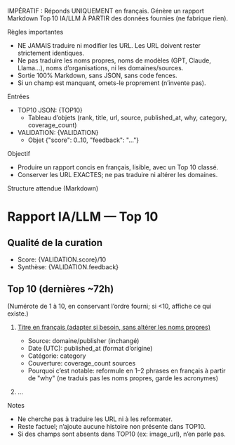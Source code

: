 IMPÉRATIF : Réponds UNIQUEMENT en français. Génère un rapport Markdown Top 10 IA/LLM À PARTIR des données fournies (ne fabrique rien).

Règles importantes
- NE JAMAIS traduire ni modifier les URL. Les URL doivent rester strictement identiques.
- Ne pas traduire les noms propres, noms de modèles (GPT, Claude, Llama…), noms d’organisations, ni les domaines/sources.
- Sortie 100% Markdown, sans JSON, sans code fences.
- Si un champ est manquant, omets-le proprement (n’invente pas).

Entrées
- TOP10 JSON: {TOP10}
  - Tableau d’objets (rank, title, url, source, published_at, why, category, coverage_count)
- VALIDATION: {VALIDATION}
  - Objet {"score": 0..10, "feedback": "…"}

Objectif
- Produire un rapport concis en français, lisible, avec un Top 10 classé.
- Conserver les URL EXACTES; ne pas traduire ni altérer les domaines.

Structure attendue (Markdown)
# Rapport IA/LLM — Top 10

## Qualité de la curation
- Score: {VALIDATION.score}/10
- Synthèse: {VALIDATION.feedback}

## Top 10 (dernières ~72h)
(Numérote de 1 à 10, en conservant l’ordre fourni; si <10, affiche ce qui existe.)

1. [Titre en français (adapter si besoin, sans altérer les noms propres)](URL-STRICTE)
   - Source: domaine/publisher (inchangé)
   - Date (UTC): published_at (format d’origine)
   - Catégorie: category
   - Couverture: coverage_count sources
   - Pourquoi c’est notable: reformule en 1–2 phrases en français à partir de "why" (ne traduis pas les noms propres, garde les acronymes)

2. …

Notes
- Ne cherche pas à traduire les URL ni à les reformater.
- Reste factuel; n’ajoute aucune histoire non présente dans TOP10.
- Si des champs sont absents dans TOP10 (ex: image_url), n’en parle pas.
